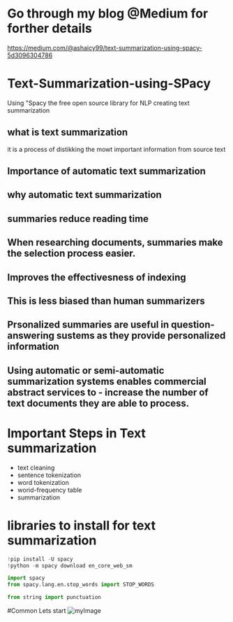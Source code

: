 # Go through my blog @Medium for forther details 
https://medium.com/@ashaicy99/text-summarization-using-spacy-5d3096304786

# Text-Summarization-using-SPacy
Using "Spacy the free open source library for NLP  creating text summarization

## what is text summarization
it is a process of distikking the mowt important information from source text

## Importance of automatic text summarization
## why automatic text summarization

## summaries reduce reading time

## When researching documents, summaries make the selection process easier.

## Improves the effectivesness of indexing

## This is less biased than human summarizers

## Prsonalized summaries are useful in question-answering sustems as they provide personalized information

## Using automatic or semi-automatic summarization systems enables commercial abstract services to - increase the number of text documents they are able to process.

# Important Steps in Text summarization
* text cleaning
* sentence tokenization
* word tokenization
* worid-frequency table
* summarization

# libraries to install for text summarization

```python
!pip install -U spacy
!python -m spacy download en_core_web_sm

import spacy
from spacy.lang.en.stop_words import STOP_WORDS

from string import punctuation

```



#Common Lets start
![myImage](https://media.giphy.com/media/XRB1uf2F9bGOA/giphy.gif)
